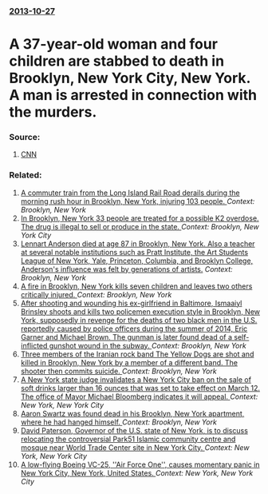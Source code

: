 ### [2013-10-27](/news/2013/10/27/index.md)

# A 37-year-old woman and four children are stabbed to death in Brooklyn, New York City, New York. A man is arrested in connection with the murders. 




### Source:

1. [CNN](http://www.cnn.com/2013/10/27/justice/new-york-mass-stabbing/index.html?hpt=hp_t2)

### Related:

1. [A commuter train from the Long Island Rail Road derails during the morning rush hour in Brooklyn, New York, injuring 103 people. ](/news/2017/01/4/a-commuter-train-from-the-long-island-rail-road-derails-during-the-morning-rush-hour-in-brooklyn-new-york-injuring-103-people.md) _Context: Brooklyn, New York_
2. [In Brooklyn, New York 33 people are treated for a possible K2 overdose. The drug is illegal to sell or produce in the state. ](/news/2016/07/13/in-brooklyn-new-york-33-people-are-treated-for-a-possible-k2-overdose-the-drug-is-illegal-to-sell-or-produce-in-the-state.md) _Context: Brooklyn, New York City_
3. [Lennart Anderson died at age 87 in Brooklyn, New York.  Also a teacher at several notable institutions such as Pratt Institute, the Art Students League of New York, Yale, Princeton, Columbia, and Brooklyn College, Anderson's influence was felt by generations of artists.](/news/2015/10/15/lennart-anderson-died-at-age-87-in-brooklyn-new-york-also-a-teacher-at-several-notable-institutions-such-as-pratt-institute-the-art-stud.md) _Context: Brooklyn, New York_
4. [A fire in Brooklyn, New York kills seven children and leaves two others critically injured. ](/news/2015/03/21/a-fire-in-brooklyn-new-york-kills-seven-children-and-leaves-two-others-critically-injured.md) _Context: Brooklyn, New York_
5. [After shooting and wounding his ex-girlfriend in Baltimore, Ismaaiyl Brinsley shoots and kills two policemen execution style in Brooklyn, New York, supposedly in revenge for the deaths of two black men in the U.S. reportedly caused by police officers during the summer of 2014, Eric Garner and Michael Brown. The gunman is later found dead of a self-inflicted gunshot wound in the subway. ](/news/2014/12/20/after-shooting-and-wounding-his-ex-girlfriend-in-baltimore-ismaaiyl-brinsley-shoots-and-kills-two-policemen-execution-style-in-brooklyn-ne.md) _Context: Brooklyn, New York_
6. [Three members of the Iranian rock band The Yellow Dogs are shot and killed in Brooklyn, New York by a member of a different band. The shooter then commits suicide. ](/news/2013/11/11/three-members-of-the-iranian-rock-band-the-yellow-dogs-are-shot-and-killed-in-brooklyn-new-york-by-a-member-of-a-different-band-the-shoote.md) _Context: Brooklyn, New York_
7. [A New York state judge invalidates a New York City ban on the sale of soft drinks larger than 16 ounces that was set to take effect on March 12. The office of Mayor Michael Bloomberg indicates it will appeal. ](/news/2013/03/11/a-new-york-state-judge-invalidates-a-new-york-city-ban-on-the-sale-of-soft-drinks-larger-than-16-ounces-that-was-set-to-take-effect-on-march.md) _Context: New York, New York City_
8. [Aaron Swartz was found dead in his Brooklyn, New York apartment, where he had hanged himself. ](/news/2013/01/11/aaron-swartz-was-found-dead-in-his-brooklyn-new-york-apartment-where-he-had-hanged-himself.md) _Context: Brooklyn, New York_
9. [David Paterson, Governor of the U.S. state of New York, is to discuss relocating the controversial Park51 Islamic community centre and mosque near World Trade Center site in New York City. ](/news/2010/08/18/david-paterson-governor-of-the-u-s-state-of-new-york-is-to-discuss-relocating-the-controversial-park51-islamic-community-centre-and-mosqu.md) _Context: New York, New York City_
10. [ A low-flying Boeing VC-25, ''Air Force One'', causes momentary panic in New York City, New York, United States. ](/news/2009/04/27/a-low-flying-boeing-vc-25-air-force-one-causes-momentary-panic-in-new-york-city-new-york-united-states.md) _Context: New York, New York City_
